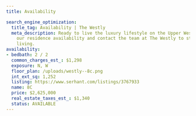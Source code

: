 ```yaml
---
title: Availability

search_engine_optimization:
  title_tag: Availability | The Westly
  meta_description: Ready to live the luxury lifestyle on the Upper West Side? View
    our residence availability and contact the team at The Westly to start your luxurious
    living.
availability:
- bedbath: 2 / 2
  common_charges_est_: $1,298
  exposure: N, W
  floor_plan: /uploads/westly--8c.png
  int_ext_sq: 1,252
  listing: https://www.serhant.com/listings/3767933
  name: 8C
  price: $2,625,000
  real_estate_taxes_est_: $1,340
  status: AVAILABLE
---
```


